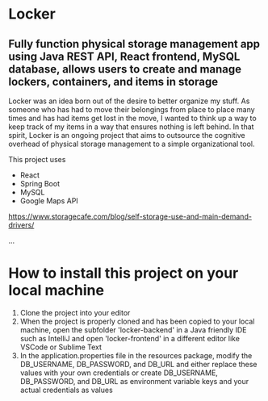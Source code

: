 # Locker 

## Fully function physical storage management app using Java REST API, React frontend, MySQL database, allows users to create and manage lockers, containers, and items in storage

Locker was an idea born out of the desire to better organize my stuff. As someone who has had to move their belongings from place to place many times and has had items get lost in the move, I wanted to think up a way to keep track of my items in a way that ensures nothing is left behind. In that spirit, Locker is an ongoing project that aims to outsource the cognitive overhead of physical storage management to a simple organizational tool.

This project uses
* React
* Spring Boot
* MySQL
* Google Maps API 

https://www.storagecafe.com/blog/self-storage-use-and-main-demand-drivers/

...

# How to install this project on your local machine
1. Clone the project into your editor
2. When the project is properly cloned and has been copied to your local machine, open the subfolder 'locker-backend' in a Java friendly IDE such as IntelliJ and open 'locker-frontend' in a different editor like VSCode or Sublime Text
3. In the application.properties file in the resources package, modify the DB_USERNAME, DB_PASSWORD, and DB_URL and either replace these values with your own credentials or create DB_USERNAME, DB_PASSWORD, and DB_URL as environment variable keys and your actual credentials as values



